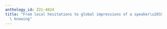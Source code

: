 ```yaml
---
anthology_id: Z21-4024
title: "From local hesitations to global impressions of a speaker\u2019s feeling of\
  \ knowing"
---
```

